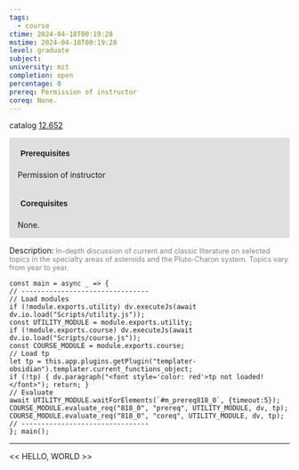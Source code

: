 ```yaml
---
tags:
  - course
ctime: 2024-04-18T00:19:28
mstime: 2024-04-18T00:19:28
level: graduate
subject: 
university: mit
completion: open
percentage: 0
prereq: Permission of instructor
coreq: None.
---
```


catalog [12.652](http://student.mit.edu/catalog/m12c.html#12.652)

<span style="display: block; padding: 15px; background-color: rgb(100, 100, 100, 0.2);"><font id="m_prereq818_0" style="display: block; font-family: Arial, sans-serif; font-weight: bold; padding: 5px">Prerequisites</font><br><span id="prereq818_0">Permission of instructor</span></span>
<span style="display: block; padding: 15px; background-color: rgb(100, 100, 100, 0.2);"><font id="m_coreq818_0" style="display: block; font-family: Arial, sans-serif; font-weight: bold; padding: 5px">Corequisites</font><br><span id="coreq818_0">None.</span></span>

<font style="">Description:</font>
<font style="color: grey; font-size: 0.8rem;">In-depth discussion of current and classic literature on selected topics in the specialty areas of asteroids and the Pluto-Charon system. Topics vary from year to year.</font>

```dataviewjs
const main = async _ => {
// --------------------------------
// Load modules
if (!module.exports.utility) dv.executeJs(await dv.io.load("Scripts/utility.js"));
const UTILITY_MODULE = module.exports.utility;
if (!module.exports.course) dv.executeJs(await dv.io.load("Scripts/course.js"));
const COURSE_MODULE = module.exports.course;
// Load tp
let tp = this.app.plugins.getPlugin("templater-obsidian").templater.current_functions_object;
if (!tp) { dv.paragraph("<font style='color: red'>tp not loaded!</font>"); return; }
// Evaluate
await UTILITY_MODULE.waitForElements(`#m_prereq818_0`, {timeout:5});
COURSE_MODULE.evaluate_req("818_0", "prereq", UTILITY_MODULE, dv, tp);
COURSE_MODULE.evaluate_req("818_0", "coreq", UTILITY_MODULE, dv, tp);
// --------------------------------
}; main();
```

---

<< HELLO, WORLD >>

